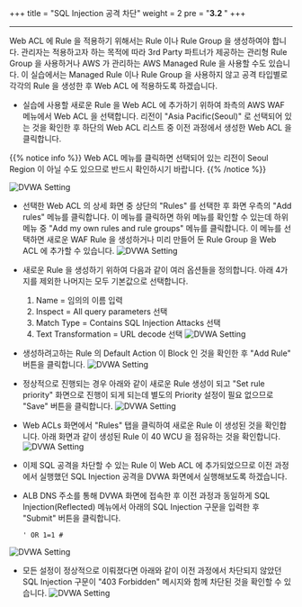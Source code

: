 +++
title = "SQL Injection 공격 차단"
weight = 2
pre = "<b>3.2 </b>"
+++

* * *
 Web ACL 에 Rule 을 적용하기 위해서는 Rule 이나 Rule Group 을  생성하여야 합니다. 관리자는 적용하고자 하는 목적에 따라 3rd Party 파트너가 제공하는 관리형 Rule Group 을 사용하거나 AWS 가 관리하는 AWS Managed Rule 을 사용할 수도 있습니다. 이 실습에서는 Managed Rule 이나 Rule Group 을 사용하지 않고 공격 타입별로 각각의 Rule 을 생성한 후 Web ACL 에 적용하도록 하겠습니다.
 
 - 실습에 사용할 새로운 Rule 을 Web ACL 에 추가하기 위하여 좌측의 AWS WAF 메뉴에서 Web ACL 을 선택합니다. 리전이 "Asia Pacific(Seoul)" 로 선택되어 있는 것을 확인한 후 하단의 Web ACL 리스트 중 이전 과정에서 생성한 Web ACL 을 클릭합니다.
 
 {{% notice info %}}
 Web ACL 메뉴를 클릭하면 선택되어 있는 리전이 Seoul Region 이 아닐 수도 있으므로 반드시 확인하시기 바랍니다.
 {{% /notice %}}

 ![DVWA Setting](/images/rulegroup_1.png)
 
- 선택한 Web ACL 의 상세 화면 중 상단의 "Rules" 를 선택한 후 화면 우측의 "Add rules" 메뉴를 클릭합니다. 이 메뉴를 클릭하면 하위 메뉴를 확인할 수 있는데 하위 메뉴 중 "Add my own rules and rule groups" 메뉴를 클릭합니다. 이 메뉴를 선택하면 새로운 WAF Rule 을 생성하거나 미리 만들어 둔 Rule Group 을 Web ACL 에 추가할 수 있습니다.
 ![DVWA Setting](/images/rulegroup_2.png)
 
- 새로운 Rule 을 생성하기 위하여 다음과 같이 여러 옵션들을 정의합니다. 아래 4가지를 제외한 나머지는 모두 기본값으로 선택합니다.
  1. Name = 임의의 이름 입력
  2. Inspect = All query parameters 선택
  3. Match Type = Contains SQL Injection Attacks 선택
  4. Text Transformation = URL decode 선택
 ![DVWA Setting](/images/rulegroup_3.png)
 
- 생성하려고하는 Rule 의 Default Action 이 Block 인 것을 확인한 후 "Add Rule" 버튼을 클릭합니다.
 ![DVWA Setting](/images/rulegroup_4.png)

- 정상적으로 진행되는 경우 아래와 같이 새로운 Rule 생성이 되고 "Set rule priority" 화면으로 진행이 되게 되는데 별도의 Priority 설정이 필요 없으므로 "Save" 버튼을 클릭합니다.
 ![DVWA Setting](/images/rulegroup_5.png)

- Web ACLs 화면에서 "Rules" 탭을 클릭하여 새로운 Rule 이 생성된 것을 확인합니다. 아래 화면과 같이 생성된 Rule 이 40 WCU 을 점유하는 것을 확인합니다.
 ![DVWA Setting](/images/rulegroup_6.png)
 
- 이제 SQL 공격을 차단할 수 있는 Rule 이 Web ACL 에 추가되었으므로 이전 과정에서 실행했던 SQL Injection 공격을 DVWA 화면에서 실행해보도록 하겠습니다.
- ALB DNS 주소를 통해 DVWA 화면에 접속한 후 이전 과정과 동일하게 SQL Injection(Reflected) 메뉴에서 아래의 SQL Injection 구문을 입력한 후 "Submit" 버튼을 클릭합니다.

  ```
  ' OR 1=1 #  
  ```
  
 ![DVWA Setting](/images/DVWA_sqlinjection1.png)
 
- 모든 설정이 정상적으로 이뤄졌다면 아래와 같이 이전 과정에서 차단되지 않았던 SQL Injection 구문이 "403 Forbidden" 메시지와 함께 차단된 것을 확인할 수 있습니다.
 ![DVWA Setting](/images/blocked.png)

